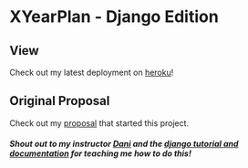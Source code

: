 # XYearPlan - Django Edition

## View
Check out my latest deployment on [heroku](https://xyearplan-2.herokuapp.com/)!

## Original Proposal
Check out my [proposal](https://github.com/atleastzero/XYearDjango/blob/master/proposal.md) that started this project.

##### Shout out to my instructor [Dani](https://github.com/droxey) and the [django tutorial and documentation](https://docs.djangoproject.com/en/2.2/contents/) for teaching me how to do this! 